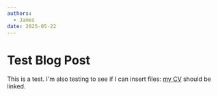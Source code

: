 ```yaml
---
authors:
  - James
date: 2025-05-22
---
```


# Test Blog Post

This is a test. I'm also testing to see if I can insert files: 
[my CV](../../assets/James%20Philbrick%20CV.pdf) should be linked.